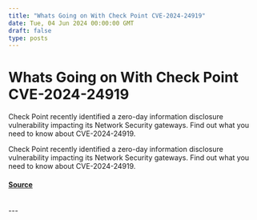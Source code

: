 ```yaml
---
title: "Whats Going on With Check Point CVE-2024-24919"
date: Tue, 04 Jun 2024 00:00:00 GMT
draft: false
type: posts
---
```

# Whats Going on With Check Point CVE-2024-24919





Check Point recently identified a zero-day information disclosure vulnerability impacting its Network Security gateways. Find out what you need to know about CVE-2024-24919.

Check Point recently identified a zero-day information disclosure vulnerability impacting its Network Security gateways. Find out what you need to know about CVE-2024-24919.

#### [Source](https://www.greynoise.io/blog/whats-going-on-with-checkpoint-cve-2024-24919)

<br/>
---
